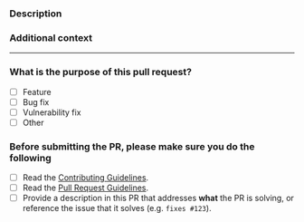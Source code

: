 <!-- Thank you for contributing! -->

### Description

<!-- Please insert your description here and provide especially info about the "what" this PR is solving -->

### Additional context

<!-- e.g. is there anything you'd like reviewers to focus on? -->

---

### What is the purpose of this pull request? <!-- (put an "X" next to an item) -->

- [ ] Feature
- [ ] Bug fix
- [ ] Vulnerability fix
- [ ] Other

### Before submitting the PR, please make sure you do the following

- [ ] Read the [Contributing Guidelines](CONTRIBUTING.md).
- [ ] Read the [Pull Request Guidelines](CONTRIBUTING.md#pull-request).
- [ ] Provide a description in this PR that addresses **what** the PR is solving, or reference the issue that it solves (e.g. `fixes #123`).
